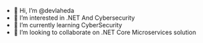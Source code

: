 - 👋 Hi, I’m @devlaheda
- 👀 I’m interested in .NET And Cybersecurity
- 🌱 I’m currently learning CyberSecurity
- 💞️ I’m looking to collaborate on .NET Core Microservices solution 

